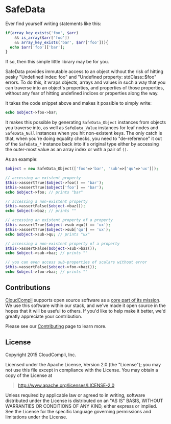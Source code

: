 # SafeData

Ever find yourself writing statements like this:

```php
if(array_key_exists('foo', $arr) 
    && is_array($arr['foo']) 
    && array_key_exists('bar', $arr['foo'])){
  echo $arr['foo']['bar'];
}
```

If so, then this simple little library may be for you.

SafeData provides immutable access to an object without the risk of hitting pesky "Undefined index: foo" and "Undefined property: stdClass::$foo" errors. To do this, it wraps objects, arrays and values in such a way that you can traverse into an object's properties, and properties of those properties, without any fear of hitting undefined indices or properties along the way.

It takes the code snippet above and makes it possible to simply write:

```php
echo $object->foo->bar;
```

It makes this possible by generating `SafeData_Object` instances from objects you traverse into, as well as `SafeData_Value` instances for leaf nodes and `SafeData_Null` instances when you hit non-existent keys. The only catch is that, when you're doing equality checks, you need to "de-reference" it out of the `SafeData_*` instance back into it's original type either by accessing the outer-most value as an array index or with a pair of `()`.

As an example:

```php
$object = new SafeData_Object(['foo'=>'bar', 'sub'=>['qu'=>'ux']]);

// accessing an existent property
$this->assertTrue($object->foo() == 'bar');
$this->assertTrue($object['foo'] == 'bar');
echo $object->foo; // prints "bar"

// accessing a non-existent property
$this->assertFalse($object->baz());
echo $object->baz; // prints ""

// accessing an existent property of a property
$this->assertTrue($object->sub->qu() == 'ux');
$this->assertTrue($object->sub['qu'] == 'ux');
echo $object->sub->qu; // prints "ux"

// accessing a non-existent property of a property
$this->assertFalse($object->sub->baz());
echo $object->sub->baz; // prints ""

// you can even access sub-properties of scalars without error
$this->assertFalse($object->foo->baz());
echo $object->foo->baz; // prints ""
```

## Contributions

[CloudCompli](http://cloudcompli.com) supports open source software as a [core part of its mission](http://cloudcompli.github.io). We use this software within our stack, and we've made it open source in the hopes that it will be useful to others. If you'd like to help make it better, we'd greatly appreciate your contribution.

Please see our [Contributing](http://cloudcompli.github.io/contributing) page to learn more.

## License

Copyright 2015 CloudCompli, Inc.

Licensed under the Apache License, Version 2.0 (the "License"); you may not use this file except in compliance with the License. You may obtain a copy of the License at

> http://www.apache.org/licenses/LICENSE-2.0

Unless required by applicable law or agreed to in writing, software distributed under the License is distributed on an "AS IS" BASIS, WITHOUT WARRANTIES OR CONDITIONS OF ANY KIND, either express or implied. See the License for the specific language governing permissions and limitations under the License.
